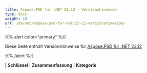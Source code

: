 ```yaml
---
title: Aspose.PSD für .NET 23.12 - Versionshinweise
type: docs
weight: 10
url: /de/net/aspose-psd-fur-net-23-12-versionshinweise/
---
```


{{% alert color="primary" %}}

Diese Seite enthält Versionshinweise für [Aspose.PSD für .NET 23.12](https://www.nuget.org/packages/Aspose.PSD/)

{{% /alert %}}

| **Schlüssel** | **Zusammenfassung**                                                                                       | **Kategorie**
